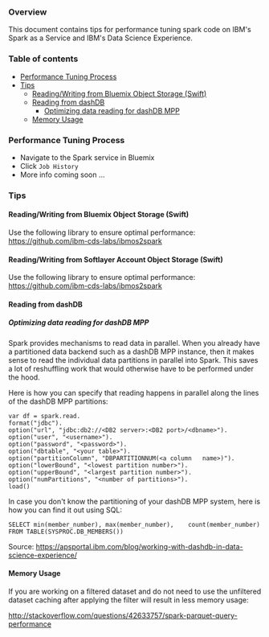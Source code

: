 ### Overview

This document contains tips for performance tuning spark code on IBM's Spark as a Service and IBM's Data Science Experience.

### Table of contents

- [Performance Tuning Process](#Performance-Tuning-Process)
- [Tips](#Tips)
  - [Reading/Writing from Bluemix Object Storage (Swift)](#ReadingWriting-from-Bluemix-Object-Storage-Swift)
  - [Reading from dashDB](#Reading-from-dashDB)
    - [Optimizing data reading for dashDB MPP](#Optimizing-data-reading-for-dashDB-MPP)
  - [Memory Usage](#Memory-Usage)


### Performance Tuning Process

 - Navigate to the Spark service in Bluemix
 - Click `Job History`
 - More info coming soon ...


### Tips

#### Reading/Writing from Bluemix Object Storage (Swift)

Use the following library to ensure optimal performance: https://github.com/ibm-cds-labs/ibmos2spark

#### Reading/Writing from Softlayer Account Object Storage (Swift)

Use the following library to ensure optimal performance: https://github.com/ibm-cds-labs/ibmos2spark

#### Reading from dashDB

##### Optimizing data reading for dashDB MPP

Spark provides mechanisms to read data in parallel. When you already have a partitioned data backend such as a dashDB MPP instance, then it makes sense to read the individual data partitions in parallel into Spark. This saves a lot of reshuffling work that would otherwise have to be performed under the hood.

Here is how you can specify that reading happens in parallel along the lines of the dashDB MPP partitions:

```
var df = spark.read.
format("jdbc").
option("url", "jdbc:db2://<DB2 server>:<DB2 port>/<dbname>").
option("user", "<username>").
option("password", "<password>").
option("dbtable", "<your table>").
option("partitionColumn", "DBPARTITIONNUM(<a column   name>)").
option("lowerBound", "<lowest partition number>").
option("upperBound", "<largest partition number>").
option("numPartitions", "<number of partitions>").
load()
```

In case you don't know the partitioning of your dashDB MPP system, here is how you can find it out using SQL:

```
SELECT min(member_number), max(member_number),    count(member_number) 
FROM TABLE(SYSPROC.DB_MEMBERS())
```

Source: https://apsportal.ibm.com/blog/working-with-dashdb-in-data-science-experience/

#### Memory Usage

If you are working on a filtered dataset and do not need to use the unfiltered dataset caching after applying the filter will result in less memory usage:

http://stackoverflow.com/questions/42633757/spark-parquet-query-performance

